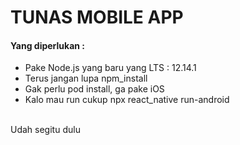 <h1>TUNAS MOBILE APP</h1>

<h4>Yang diperlukan :</h4>
<ul>
<li>Pake Node.js yang baru yang LTS : 12.14.1</li>
<li>Terus jangan lupa npm_install</li>
<li>Gak perlu pod install, ga pake iOS</li>
<li>Kalo mau run cukup npx react_native run-android</li>
</ul>
</br>
Udah segitu dulu
